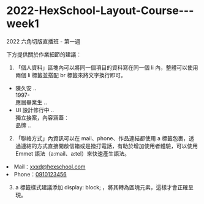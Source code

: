 # 2022-HexSchool-Layout-Course---week1
2022 六角切版直播班 - 第一週

下方提供關於作業細節的建議：

1. 「個人資料」區塊內可以將同一個項目的資料寫在同一個 li 內，整體可以使用兩個 li 標籤並搭配 br 標籤來將文字換行即可。

<ul>
  <li>
    陳久安 ..<br>
    1997- <br>
    應屆畢業生 ..
  </li>
  <li>
    UI 設計修行中 .. <br>
    獨立接案，內容涵蓋：<br>
    品牌 ..
  </li>
</ul>


2. 「聯絡方式」內資訊可以在 mail、phone、作品連結都使用 a 標籤包裹，透過連結的方式直接開啟信箱或是撥打電話，有助於增加使用者體驗，可以使用 Emmet 語法（a:mail、a:tel）來快速產生語法。

<li>Mail：<a href="mailto:xxxd@hexschool.com">xxxd@hexschool.com</a></li>
<li>Phone：<a href="tel:+886-910123456">0910123456</a></li>


3. a 標籤樣式建議添加   display: block; ，將其轉為區塊元素，這樣才會正確呈現。




